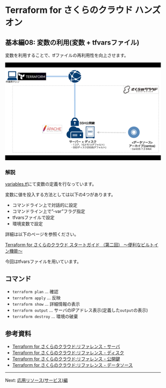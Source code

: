 # Terraform for さくらのクラウド ハンズオン

## 基本編08: 変数の利用(変数 + tfvarsファイル)

変数を利用することで、tfファイルの再利用性を向上させます。

![基本編08](../images/latest.png "基本編08")

### 解説

[variables.tf](variables.tf)にて変数の定義を行なっています。

変数に値を投入する方法としては以下の4つがあります。
  
  - コマンドライン上で対話的に設定
  - コマンドライン上で”-var”フラグ指定
  - tfvarsファイルで設定
  - 環境変数で設定

詳細は以下のページを参照ください。

[Terraform for さくらのクラウド スタートガイド （第二回） ～便利なビルトイン機能～](http://knowledge.sakura.ad.jp/knowledge/7550/)

今回はtfvarsファイルを用いています。

## コマンド

* `terraform plan` … 確認
* `terraform apply` … 反映
* `terraform show` … 詳細情報の表示
* `terraform output` … サーバのIPアドレス表示(定義した`output`の表示)
* `terraform destroy` … 環境の破棄

## 参考資料

- [Terraform for さくらのクラウド:リファレンス - サーバ](https://sacloud.github.io/terraform-provider-sakuracloud/configuration/resources/server/)
- [Terraform for さくらのクラウド:リファレンス - ディスク](https://sacloud.github.io/terraform-provider-sakuracloud/configuration/resources/disk/)
- [Terraform for さくらのクラウド:リファレンス - 公開鍵](https://sacloud.github.io/terraform-provider-sakuracloud/configuration/resources/ssh_key/)
- [Terraform for さくらのクラウド:リファレンス - データソース](https://sacloud.github.io/terraform-provider-sakuracloud/configuration/resources/data_resource/)

---

Next: [応用リソース(サービス)編](../../02_service_item/)